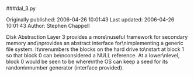 ###dal_3.py

Originally published: 2006-04-26 10:01:43
Last updated: 2006-04-26 10:01:43
Author: Stephen Chappell

Disk Abstraction Layer 3 provides a more\nuseful framework for secondary memory and\nprovides an abstract interface for\nimplementing a generic file system. It\nrenumbers the blocks on the hard drive to\nstart at block 1 so that block 0 can be\nconsidered a NULL reference. At a lower\nlevel, block 0 would be seen to be where\nthe OS can keep a seed for its random\nnumber generator (interface provided).